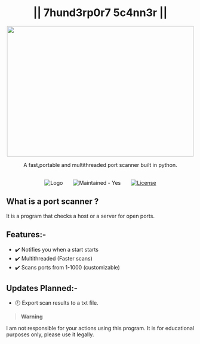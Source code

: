 # <div align="center">|| 7hund3rp0r7 5c4nn3r ||</div> 
  
 <p align="center">
  <img 
    width="500"
    height="350"
    src="https://thumbs.gfycat.com/BlushingJubilantImperialeagle-size_restricted.gif"
  >
</p>

<div align="center">
  A fast,portable and multithreaded port scanner built in python.

<br>
<br>

![Logo](https://img.shields.io/github/commit-activity/w/Coding-Storm/Multithreaded-Port-Scanner?color=brightgreen&label=commits&logo=python&logoColor=gold&style=for-the-badge) &nbsp; &nbsp; &nbsp; ![Maintained - Yes](https://img.shields.io/badge/Maintained-Yes-gold?style=for-the-badge&logo=github&logoColor=gold) &nbsp; &nbsp; &nbsp;   [![License](https://img.shields.io/badge/License-Apache_2.0-blue.svg?style=for-the-badge&logo)](https://opensource.org/licenses/Apache-2.0)
</div>

 </div>


## What is a port scanner ?
It is a program that checks a host or a server for open ports.


## Features:-
- ✔️ Notifies you when a start starts
- ✔️ Multithreaded (Faster scans)
- ✔️ Scans ports from 1-1000 (customizable)

## Updates Planned:-
- 🕗 Export scan results to a txt file.

> __Warning__
> 
I am not responsible for your actions using this program. It is for educational purposes only, please use it legally.
